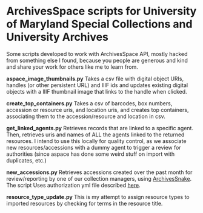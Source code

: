 # ArchivesSpace scripts for University of Maryland Special Collections and University Archives
Some scripts developed to work with ArchivesSpace API, mostly hacked from something else I found, because you people are generous
and kind and share your work for others like me to learn from. 

**aspace_image_thumbnails.py**
Takes a csv file with digital object URIs, handles (or other persistent URL) and IIIF ids and updates existing digital objects 
with a IIIF thumbnail image that links to the handle when clicked.

**create_top_containers.py**
Takes a csv of barcodes, box numbers, accession or resource uris, and location uris, and creates top containers, 
associating them to the accession/resource and location in csv.

**get_linked_agents.py**
Retrieves records that are linked to a specific agent. Then, retrieves uris and names of ALL the agents linked 
to the returned resources. I intend to use this locally for quality control, as we associate new resources/accessions with 
a dummy agent to trigger a review for authorities (since aspace has done some weird stuff on import with duplicates, etc.)

**new_accessions.py**
Retrieves accessions created over the past month for review/reporting by one of our collection managers, using [ArchivesSnake](https://github.com/archivesspace-labs/ArchivesSnake). The script Uses authorization yml file described [here](https://github.com/archivesspace-labs/ArchivesSnake#configuration).

**resource_type_update.py**
This is my attempt to assign resource types to imported resources by checking for terms in the resource title.
